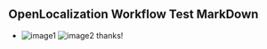 ## OpenLocalization Workflow Test MarkDown
* ![image1](.\0c4c504f-feca-44d4-9cb3-5d91c163246f.PNG)   ![image2](.\e3c5065a-1b78-4ee3-a75f-e57cab0c9af0.png) 
thanks!